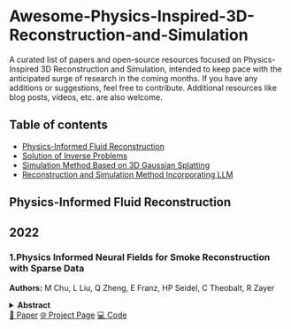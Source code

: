 # Awesome-Physics-Inspired-3D-Reconstruction-and-Simulation
A curated list of papers and open-source resources focused on Physics-Inspired 3D Reconstruction and Simulation, intended to keep pace with the anticipated surge of research in the coming months. If you have any additions or suggestions, feel free to contribute. Additional resources like blog posts, videos, etc. are also welcome.

## Table of contents

- [Physics-Informed Fluid Reconstruction](#PI-Fluid)
- [Solution of Inverse Problems](#InverseProblems)
- [Simulation Method Based on 3D Gaussian Splatting](#Sim3DGS)
- [Reconstruction and Simulation Method Incorporating LLM](#SimLLM)

## Physics-Informed Fluid Reconstruction

## 2022
### 1.Physics Informed Neural Fields for Smoke Reconstruction with Sparse Data
**Authors:** M Chu, L Liu, Q Zheng, E Franz, HP Seidel, C Theobalt, R Zayer<details span>
<summary><b>Abstract</b></summary>
High-fidelity reconstruction of dynamic fluids from sparse multiview RGB videos remains a formidable challenge, due to the complexity of the underlying physics as well as the severe occlusion and complex lighting in the captured data. Existing solutions either assume knowledge of obstacles and lighting, or only focus on simple fluid scenes without obstacles or complex lighting, and thus are unsuitable for real-world scenes with unknown lighting conditions or arbitrary obstacles. We present the first method to reconstruct dynamic fluid phenomena by leveraging the governing physics (ie, Navier -Stokes equations) in an end-to-end optimization from a mere set of sparse video frames without taking lighting conditions, geometry information, or boundary conditions as input. Our method provides a continuous spatio-temporal scene representation using neural networks as the ansatz of density and velocity solution functions for fluids as well as the radiance field for static objects. With a hybrid architecture that separates static and dynamic contents apart, fluid interactions with static obstacles are reconstructed for the first time without additional geometry input or human labeling. By augmenting time-varying neural radiance fields with physics-informed deep learning, our method benefits from the supervision of images and physical priors. Our progressively growing model with regularization further disentangles the density-color ambiguity in the radiance field, which allows for a more robust optimization from the given input of sparse views. A pretrained density-to-velocity fluid model is leveraged in addition as the data prior to avoid suboptimal velocity solutions which underestimate vorticity but trivially fulfill physical equations. Our method exhibits high-quality results with relaxed constraints and strong flexibility on a representative set of synthetic and real flow captures. Code and sample tests are at https://people.mpi-inf.mpg.de/~mchu/projects/PI-NeRF/.
</details>
<a href="https://dl.acm.org/doi/pdf/10.1145/3528223.3530169">📄 Paper</a>
<a href="https://rachelcmy.github.io/pinf_smoke/">🌐 Project Page</a>
<a href="https://github.com/RachelCmy/pinf_smoke">💻 Code</a>

